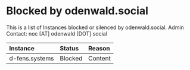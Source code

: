 # Blocked by odenwald.social

This is a list of Instances blocked or silenced by odenwald.social.
Admin Contact: noc [AT] odenwald [DOT] social

| Instance           | Status        | Reason           |
| :------------------| :------------ | :--------------- | 
| d-fens.systems     | Blocked       | Content          |
